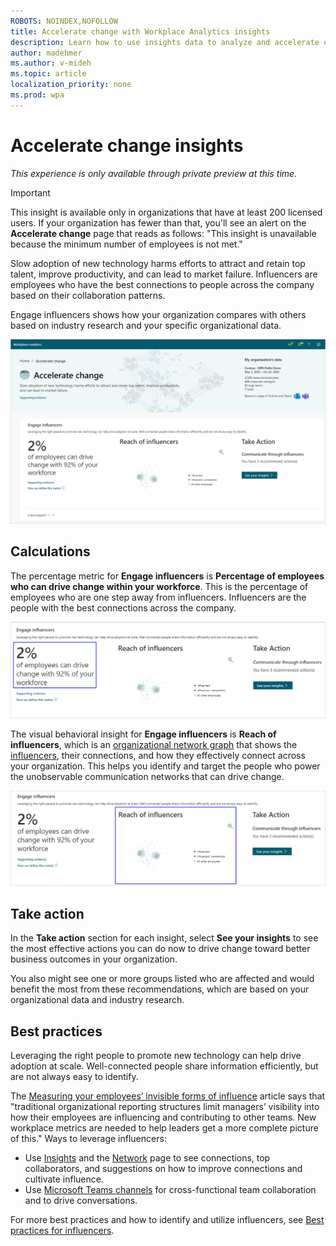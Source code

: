 ```yaml
---
ROBOTS: NOINDEX,NOFOLLOW
title: Accelerate change with Workplace Analytics insights
description: Learn how to use insights data to analyze and accelerate organizational change
author: madehmer
ms.author: v-mideh
ms.topic: article
localization_priority: none 
ms.prod: wpa
---
```


# Accelerate change insights

*This experience is only available through private preview at this time.*

> [!Important]
> This insight is available only in organizations that have at least 200 licensed users. If your organization has fewer than that, you'll see an alert on the **Accelerate change** page that reads as follows: "This insight is unavailable because the minimum number of employees is not met."

Slow adoption of new technology harms efforts to attract and retain top talent, improve productivity, and can lead to market failure. Influencers are employees who have the best connections to people across the company based on their collaboration patterns.

Engage influencers shows how your organization compares with others based on industry research and your specific organizational data.

![Accelerate change page](./images/accelerate-change.png)

## Calculations

The percentage metric for **Engage influencers** is **Percentage of employees who can drive change within your workforce**. This is the percentage of employees who are one step away from influencers. Influencers are the people with the best connections across the company.

![Accelerate change percentage insight](./images/accelerate-change-percent.png)

The visual behavioral insight for **Engage influencers** is **Reach of influencers**, which is an [organizational network graph](glossary.md#ona-define) that shows the [influencers](glossary.md#influencer-define), their connections, and how they effectively connect across your organization. This helps you identify and target the people who power the unobservable communication networks that can drive change.

![Accelerate change visual insight](./images/accelerate-change-visual.png)

## Take action

In the **Take action** section for each insight, select **See your insights** to see the most effective actions you can do now to drive change toward better business outcomes in your organization.

You also might see one or more groups listed who are affected and would benefit the most from these recommendations, which are based on your organizational data and industry research.

## Best practices

Leveraging the right people to promote new technology can help drive adoption at scale. Well-connected people share information efficiently, but are not always easy to identify.

The [Measuring your employees’ invisible forms of influence](https://insights.office.com/productivity/measuring-your-employees-invisible-forms-of-influence/) article says that "traditional organizational reporting structures limit managers’ visibility into how their employees are influencing and contributing to other teams. New workplace metrics are needed to help leaders get a more complete picture of this." Ways to leverage influencers:

* Use [Insights](https://docs.microsoft.com/workplace-analytics/myanalytics/use/use-the-insights) and the [Network](https://docs.microsoft.com/workplace-analytics/myanalytics/use/network) page to see connections, top collaborators, and suggestions on how to improve connections and cultivate influence.
* Use [Microsoft Teams channels](https://docs.microsoft.com/microsoftteams/teams-channels-overview) for cross-functional team collaboration and to drive conversations.

For more best practices and how to identify and utilize influencers, see [Best practices for influencers](https://docs.microsoft.com/workplace-analytics/tutorials/gm-influencer).

<!--### Measure Teams adoption

Successful digital transformations require a real-time understanding of technology adoption rates and usage trends within the organization. 

Based on [What email, IM, and the phone are each good for](https://insights.office.com/collaboration/what-email-im-and-the-phone-are-each-good-for/), you might be hampering productivity with too many emails: "We default to email to connect with people — to the tune of 122 business emails, on average, per person per day."

Some key ways to support Teams adoption:

* Launch a [champions program](https://docs.microsoft.com/MicrosoftTeams/teams-adoption-create-champions-program) for employees who are early adopters of Teams and can guide, teach, and train their peers.
* Use [Power BI Teams insights](https://docs.microsoft.com/workplace-analytics/tutorials/power-bi-teams) to monitor Teams usage through Workplace Analytics data, including instant messages, meeting, and email metrics.
* Share [Microsoft Teams free, live, online training classes](https://docs.microsoft.com/MicrosoftTeams/instructor-led-training-teams-landing-page) with employees to help get them up and running quickly with Teams.

For best practices and how to be a role model for Teams use, see [Best practices for efficient communication](https://docs.microsoft.com/workplace-analytics/tutorials/gm-communication).

### Support connectivity

Teams provides a shared work environment that strengthens connectivity and boosts productivity. Monitoring team cohesion post technology adoption is an indication of tool effectiveness.

[Rebuilding companies as communities](https://insights.office.com/culture/rebuilding-companies-as-communities/) explains how "Communityship requires a more modest form of leadership that might be called engaged and distributed management. A community leader is personally engaged in order to engage others, so that anyone and everyone can exercise initiative."

Ways to support connectivity with Teams:

* Share the collection of [Microsoft Teams training videos](https://support.microsoft.com/office/overview-of-teams-and-channels-c3d63c10-77d5-4204-a566-53ddcf723b46?wt.mc_id=otc_microsoft_teams) that help employees best use Teams, including how to experience all of the features of Channels.
* Learn tips and tricks on LinkedIn Learning, such as the [weekly Teams Tips video](https://www.linkedin.com/learning/microsoft-teams-tips-weekly/learn-tips-for-mastering-microsoft-teams?u=3322), to help employees master Teams and stay current on the latest Teams features and improvements.

For more best practices and how to host informal gatherings with Teams, see [Best practices for community connectivity](https://docs.microsoft.com/workplace-analytics/tutorials/gm-connectivity).
-->
